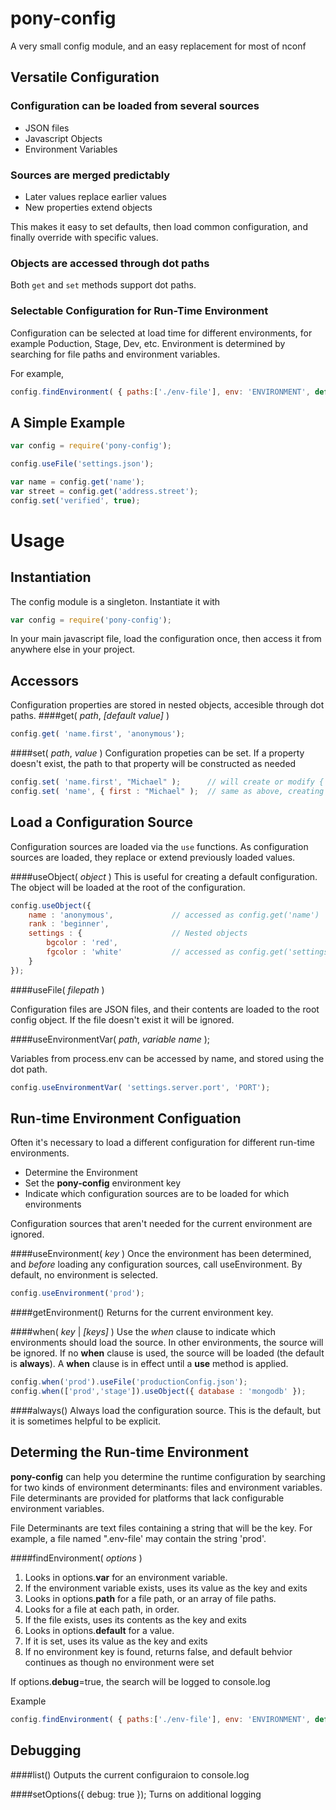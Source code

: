 pony-config
==============

A very small config module, and an easy replacement for most of nconf

## Versatile Configuration

### Configuration can be loaded from several sources
- JSON files
- Javascript Objects
- Environment Variables

### Sources are merged predictably
- Later values replace earlier values
- New properties extend objects

This makes it easy to set defaults, then load common configuration, and finally override with specific values.

### Objects are accessed through dot paths
Both `get` and `set` methods support dot paths.

### Selectable Configuration for Run-Time Environment

Configuration can be selected at load time for different environments, for example Poduction, Stage, Dev, etc.
Environment is determined by searching for file paths and environment variables.

For example,
```javascript
config.findEnvironment( { paths:['./env-file'], env: 'ENVIRONMENT', default:'prod');
```
## A Simple Example
```javascript
var config = require('pony-config');

config.useFile('settings.json');

var name = config.get('name');
var street = config.get('address.street');
config.set('verified', true);
```

# Usage

## Instantiation

The config module is a singleton.  Instantiate it with
```javascript
var config = require('pony-config');
```

In your main javascript file, load the configuration once, then access it from anywhere else in your project.
## Accessors

Configuration properties are stored in nested objects, accesible through dot paths.
####get( *path*, *[default value]* )

```javascript
config.get( 'name.first', 'anonymous');
```
####set( *path*, *value* )
Configuration propeties can be set.  If a property doesn't exist, the path to that property will be constructed as needed
```javascript
config.set( 'name.first', "Michael" );      // will create or modify { name : { first : "Michael" } } as needed
config.set( 'name', { first : "Michael" );  // same as above, creating sub-paths as needed, extending existing sub-paths
```

## Load a Configuration Source

Configuration sources are loaded via the `use` functions.  As configuration sources are loaded, they replace or extend
previously loaded values.

####useObject( *object* )
This is useful for creating a default configuration.  The object will be loaded at the root of the configuration.

```javascript
config.useObject({
    name : 'anonymous',             // accessed as config.get('name')
    rank : 'beginner',
    settings : {                    // Nested objects
        bgcolor : 'red',
        fgcolor : 'white'           // accessed as config.get('settings.fgcolor')
    }
});
```

####useFile( *filepath* )

Configuration files are JSON files, and their contents are loaded to the root config object.
If the file doesn't exist it will be ignored.


####useEnvironmentVar( *path*, *variable name* );

Variables from process.env can be accessed by name, and stored using the dot path.

```javascript
config.useEnvironmentVar( 'settings.server.port', 'PORT');
```

## Run-time Environment Configuation
Often it's necessary to load a different configuration for different run-time environments.

- Determine the Environment
- Set the **pony-config** environment key
- Indicate which configuration sources are to be loaded for which environments

Configuration sources that aren't needed for the current environment are ignored.

####useEnvironment( *key* )
Once the environment has been determined, and *before* loading any configuration sources, call useEnvironment.  By default, no environment is selected.
```javascript
config.useEnvironment('prod');
```

####getEnvironment()
Returns for the current environment key.

####when( *key* | *[keys]* )
Use the *when* clause to indicate which environments should load the source.  In other environments, the source will be ignored. If no **when** clause is used, the source will be loaded (the default is **always**).  A **when** clause is in effect until a **use** method is applied.

```javascript
config.when('prod').useFile('productionConfig.json');
config.when(['prod','stage']).useObject({ database : 'mongodb' });
```

####always()
Always load the configuration source.  This is the default, but it is sometimes helpful to be explicit. 

## Determing the Run-time Environment
**pony-config** can help you determine the runtime configuration by searching for two kinds of environment determinants: files and environment variables.  File determinants are provided for platforms that lack configurable environment variables.

File Determinants are text files containing a string that will be the key.  For example, a file named ".env-file' may contain the string 'prod'.

####findEnvironment( *options* )
1. Looks in options.**var** for an environment variable.
2. If the environment variable exists, uses its value as the key and exits
3. Looks in options.**path** for a file path, or an array of file paths.
4. Looks for a file at each path, in order.
5. If the file exists, uses its contents as the key and exits
6. Looks in options.**default** for a value.
7. If it is set, uses its value as the key and exits
8. If no environment key is found, returns false, and default behvior continues as though no environment were set

If options.**debug**=true, the search will be logged to console.log

Example
```javascript
config.findEnvironment( { paths:['./env-file'], env: 'ENVIRONMENT', default:'prod');
```

## Debugging
####list()
Outputs the current configuraion to console.log

####setOptions({ debug: true });
Turns on additional logging




